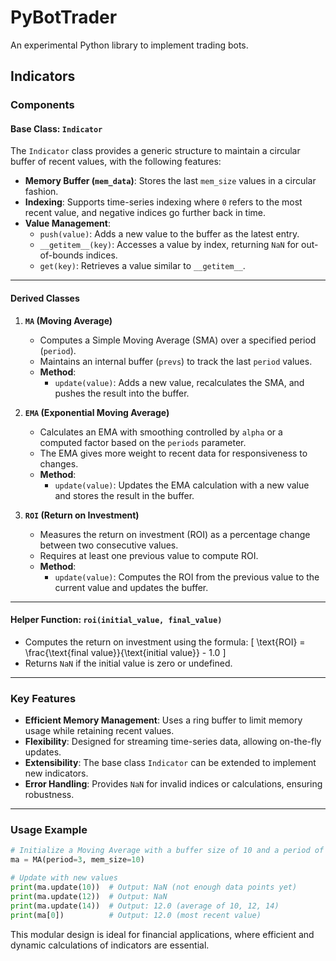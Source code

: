 # PyBotTrader

An experimental Python library to implement trading bots.

## Indicators

### **Components**

#### **Base Class: `Indicator`**
The `Indicator` class provides a generic structure to maintain a circular buffer of recent values, with the following features:
- **Memory Buffer (`mem_data`)**: Stores the last `mem_size` values in a circular fashion.
- **Indexing**: Supports time-series indexing where `0` refers to the most recent value, and negative indices go further back in time.
- **Value Management**:
  - `push(value)`: Adds a new value to the buffer as the latest entry.
  - `__getitem__(key)`: Accesses a value by index, returning `NaN` for out-of-bounds indices.
  - `get(key)`: Retrieves a value similar to `__getitem__`.

---

#### **Derived Classes**

1. **`MA` (Moving Average)**
   - Computes a Simple Moving Average (SMA) over a specified period (`period`).
   - Maintains an internal buffer (`prevs`) to track the last `period` values.
   - **Method**:
     - `update(value)`: Adds a new value, recalculates the SMA, and pushes the result into the buffer.

2. **`EMA` (Exponential Moving Average)**
   - Calculates an EMA with smoothing controlled by `alpha` or a computed factor based on the `periods` parameter.
   - The EMA gives more weight to recent data for responsiveness to changes.
   - **Method**:
     - `update(value)`: Updates the EMA calculation with a new value and stores the result in the buffer.

3. **`ROI` (Return on Investment)**
   - Measures the return on investment (ROI) as a percentage change between two consecutive values.
   - Requires at least one previous value to compute ROI.
   - **Method**:
     - `update(value)`: Computes the ROI from the previous value to the current value and updates the buffer.

---

#### **Helper Function: `roi(initial_value, final_value)`**
- Computes the return on investment using the formula:
  \[
  \text{ROI} = \frac{\text{final value}}{\text{initial value}} - 1.0
  \]
- Returns `NaN` if the initial value is zero or undefined.

---

### **Key Features**
- **Efficient Memory Management**: Uses a ring buffer to limit memory usage while retaining recent values.
- **Flexibility**: Designed for streaming time-series data, allowing on-the-fly updates.
- **Extensibility**: The base class `Indicator` can be extended to implement new indicators.
- **Error Handling**: Provides `NaN` for invalid indices or calculations, ensuring robustness.

---

### **Usage Example**
```python
# Initialize a Moving Average with a buffer size of 10 and a period of 3
ma = MA(period=3, mem_size=10)

# Update with new values
print(ma.update(10))  # Output: NaN (not enough data points yet)
print(ma.update(12))  # Output: NaN
print(ma.update(14))  # Output: 12.0 (average of 10, 12, 14)
print(ma[0])          # Output: 12.0 (most recent value)
```

This modular design is ideal for financial applications, where efficient and dynamic calculations of indicators are essential.
